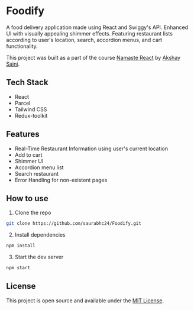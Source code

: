# Foodify

A food delivery application made using React and Swiggy's API. Enhanced UI with visually appealing shimmer effects. Featuring restaurant lists according to user's location, search, accordion menus, and cart functionality.

This project was built as a part of the course [Namaste React](https://namastedev.com/learn/namaste-react) by [Akshay Saini](https://www.linkedin.com/in/akshaymarch7/).

## Tech Stack

- React
- Parcel
- Tailwind CSS
- Redux-toolkit

## Features

- Real-Time Restaurant Information using user's current location
- Add to cart
- Shimmer UI
- Accordion menu list
- Search restaurant 
- Error Handling for non-existent pages

## How to use

1. Clone the repo

```bash
git clone https://github.com/saurabhc24/Foodify.git
```

2. Install dependencies

```bash
npm install
```

3. Start the dev server

```bash
npm start
```

## License

This project is open source and available under the [MIT License](LICENSE).